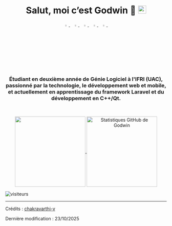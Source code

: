 <h1 align="center">Salut, moi c’est Godwin 👋 <img src="https://media.giphy.com/media/hvRJCLFzcasrR4ia7z/giphy.gif" width="25px"></h1>

<p align="center">
  <a href="https://www.linkedin.com/in/ton-lien-linkedin/">
   <img src="https://img.icons8.com/color/48/000000/linkedin.png" width="3.5%"/>
    </a><span>&nbsp;</span>
  <a href="https://twitter.com/ton-compte-twitter">
    <img src="https://img.icons8.com/color/48/000000/twitter.png" width="3.5%"/>
  </a><span>&nbsp;</span>
  <a href="https://www.instagram.com/ton-compte-insta/">
    <img src="https://img.icons8.com/fluent/48/000000/instagram-new.png" width="3.5%"/>
  </a><span>&nbsp;</span>
  <a href="mailto:aristidemakou29@gmail.com">
    <img src="https://img.icons8.com/fluent/48/000000/gmail.png" width="3.5%"/>
  </a><span>&nbsp;</span>
  <a href="https://github.com/Godwin-AKAKPO">
    <img src="https://img.icons8.com/fluent/48/000000/github.png" width="3.5%"/>
  </a><span>&nbsp;</span>
</p>

<h3 align="center">Étudiant en deuxième année de Génie Logiciel à l'IFRI (UAC), passionné par la technologie, le développement web et mobile, et actuellement en apprentissage du framework Laravel et du développement en C++/Qt.</h3>

<br>

<p align="center">
  <a href="https://github.com/Godwin-AKAKPO">
    <img align="center" src="https://github-readme-stats.vercel.app/api/top-langs/?username=Godwin-AKAKPO&hide=ASP.NET,jupyter%20notebook&theme=dark&hide_langs_below=1" height="220px"/>
  </a>
  <a href="https://github.com/Godwin-AKAKPO">
   <img align="center" src="https://github-readme-stats.vercel.app/api?username=Godwin-AKAKPO&count_private=true&hide=stars&show_icons=true&theme=dark&line_height=27" alt="Statistiques GitHub de Godwin" height="220px" />
  </a>
</p>

![visiteurs](https://visitor-badge.laobi.icu/badge?page_id=Godwin-AKAKPO)

------

Crédits : [chakravarthi-v](https://github.com/chakravarthi-v)
  
Dernière modification : 23/10/2025
